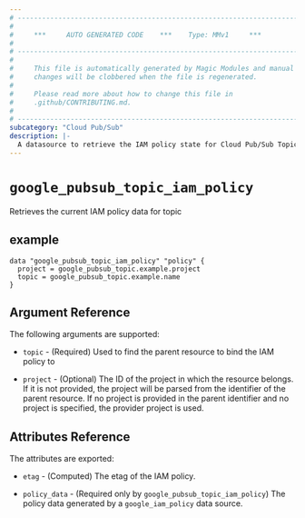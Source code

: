 ```yaml
---
# ----------------------------------------------------------------------------
#
#     ***     AUTO GENERATED CODE    ***    Type: MMv1     ***
#
# ----------------------------------------------------------------------------
#
#     This file is automatically generated by Magic Modules and manual
#     changes will be clobbered when the file is regenerated.
#
#     Please read more about how to change this file in
#     .github/CONTRIBUTING.md.
#
# ----------------------------------------------------------------------------
subcategory: "Cloud Pub/Sub"
description: |-
  A datasource to retrieve the IAM policy state for Cloud Pub/Sub Topic
---
```



# `google_pubsub_topic_iam_policy`
Retrieves the current IAM policy data for topic


## example

```hcl
data "google_pubsub_topic_iam_policy" "policy" {
  project = google_pubsub_topic.example.project
  topic = google_pubsub_topic.example.name
}
```

## Argument Reference

The following arguments are supported:

* `topic` - (Required) Used to find the parent resource to bind the IAM policy to

* `project` - (Optional) The ID of the project in which the resource belongs.
    If it is not provided, the project will be parsed from the identifier of the parent resource. If no project is provided in the parent identifier and no project is specified, the provider project is used.

## Attributes Reference

The attributes are exported:

* `etag` - (Computed) The etag of the IAM policy.

* `policy_data` - (Required only by `google_pubsub_topic_iam_policy`) The policy data generated by
  a `google_iam_policy` data source.
